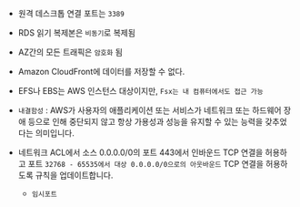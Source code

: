 - 원격 데스크톱 연결 포트는 `3389`
- RDS 읽기 복제본은 `비동기`로 복제됨
- AZ간의 모든 트래픽은 `암호화` 됨
- Amazon CloudFront에 데이터를 저장할 수 없다.


- EFS나 EBS는 AWS 인스턴스 대상이지만, `Fsx는 내 컴퓨터에서도 접근 가능`

- `내결함성` : AWS가 사용자의 애플리케이션 또는 서비스가 네트워크 또는 하드웨어 장애 등으로 인해 중단되지 않고 항상 가용성과 성능을 유지할 수 있는 능력을 갖추었다는 의미입니다.

-  네트워크 ACL에서 소스 0.0.0.0/0의 포트 443에서 인바운드 TCP 연결을 허용하고 포트 `32768 - 65535에서 대상 0.0.0.0/0으로의 아웃바운드` TCP 연결을 허용하도록 규칙을 업데이트합니다.
   - `임시포트`